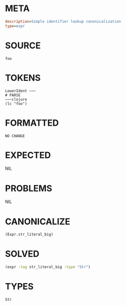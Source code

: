 # META
~~~ini
description=Simple identifier lookup canonicalization
type=expr
~~~
# SOURCE
~~~roc
foo
~~~
# TOKENS
~~~text
LowerIdent ~~~
# PARSE
~~~clojure
(lc "foo")
~~~
# FORMATTED
~~~roc
NO CHANGE
~~~
# EXPECTED
NIL
# PROBLEMS
NIL
# CANONICALIZE
~~~clojure
(Expr.str_literal_big)
~~~
# SOLVED
~~~clojure
(expr :tag str_literal_big :type "Str")
~~~
# TYPES
~~~roc
Str
~~~
